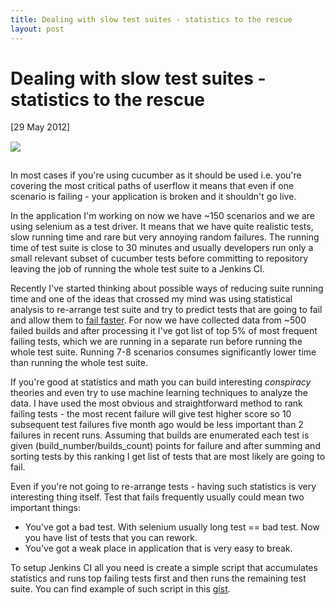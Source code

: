 ```yaml
---
title: Dealing with slow test suites - statistics to the rescue
layout: post
---
```


# Dealing with slow test suites - statistics to the rescue

<div class="date">[29 May 2012]</div>

<a href="http://en.wikipedia.org/wiki/Moneyball_(film)">
  <img style="padding-bottom: 15px; padding-top: 15px" src="http://i.imgur.com/ixIT5.jpg">
</a>

In most cases if you're using cucumber as it should be used i.e. you're covering the most critical paths of userflow it means that even if one scenario is failing - your application is broken and it shouldn't go live.

In the application I'm working on now we have ~150 scenarios and we are using selenium as a test driver. It means that we have quite realistic tests, slow running time and rare but very annoying random failures. The running time of test suite is close to 30 minutes and usually developers run only a small relevant subset of cucumber tests before committing to repository leaving the job of running the whole test suite to a Jenkins CI.

Recently I've started thinking about possible ways of reducing suite running time and one of the ideas that crossed my mind was using statistical analysis to re-arrange test suite and try to predict tests that are going to fail and allow them to [fail faster](http://en.wikipedia.org/wiki/Fail-fast). For now we have collected data from ~500 failed builds and after processing it I've got list of top 5% of most frequent failing tests, which we are running in a separate run before running the whole test suite. Running 7-8 scenarios consumes significantly lower time than running the whole test suite.

If you're good at statistics and math you can build interesting _conspiracy_ theories and even try to use machine learning techniques to analyze the data. I have used the most obvious and straightforward method to rank failing tests - the most recent failure will give test higher score so 10 subsequent test failures five month ago would be less important than 2 failures in recent runs. Assuming that builds are enumerated each test is given (build\_number/builds_count) points for failure and after summing and sorting tests by this ranking I get list of tests that are most likely are going to fail.

Even if you're not going to re-arrange tests - having such statistics is very interesting thing itself. Test that fails frequently usually could mean two important things:

* You've got a bad test. With selenium usually long test == bad test. Now you have list of tests that you can rework.
* You've got a weak place in application that is very easy to break.

To setup Jenkins CI all you need is create a simple script that accumulates statistics and runs top failing tests first and then runs the remaining test suite. You can find example of such script in this [gist](https://gist.github.com/2828887).
